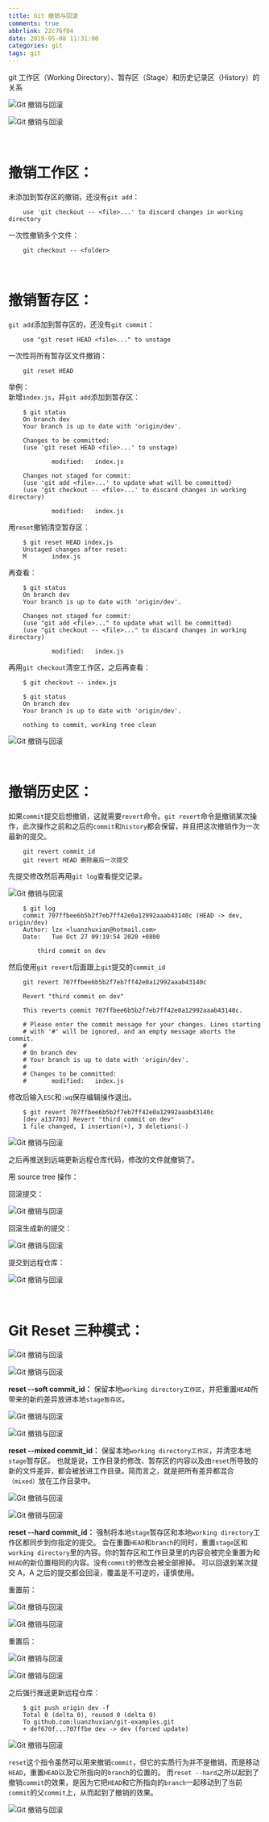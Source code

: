 ```yaml
---
title: Git 撤销与回滚
comments: true
abbrlink: 22c76f84
date: 2019-05-08 11:31:00
categories: git
tags: git
---
```



git 工作区（Working Directory）、暂存区（Stage）和历史记录区（History）的关系

![Git 撤销与回滚](http://cdn.luanzhuxian.com/blog/git-reset-revert/1.jpg)  

![Git 撤销与回滚](http://cdn.luanzhuxian.com/blog/git-reset-revert/2.png)  

<br>

# 撤销工作区：

未添加到暂存区的撤销，还没有`git add`：
````
    use 'git checkout -- <file>...' to discard changes in working directory
````

一次性撤销多个文件：
````
    git checkout -- <folder>
````

<br>

# 撤销暂存区：

`git add`添加到暂存区的，还没有`git commit`： 
````
    use "git reset HEAD <file>..." to unstage
````

一次性将所有暂存区文件撤销：
````
    git reset HEAD
````

举例：  
新增`index.js`，并`git add`添加到暂存区：
```
    $ git status
    On branch dev
    Your branch is up to date with 'origin/dev'.

    Changes to be committed:
    (use 'git reset HEAD <file>...' to unstage)

            modified:   index.js

    Changes not staged for commit:
    (use 'git add <file>...' to update what will be committed)
    (use 'git checkout -- <file>...' to discard changes in working directory)

            modified:   index.js
```

用`reset`撤销清空暂存区：
```
    $ git reset HEAD index.js
    Unstaged changes after reset:
    M       index.js
```

再查看：
```
    $ git status
    On branch dev
    Your branch is up to date with 'origin/dev'.

    Changes not staged for commit:
    (use "git add <file>..." to update what will be committed)
    (use "git checkout -- <file>..." to discard changes in working directory)

            modified:   index.js
```

再用`git checkout`清空工作区，之后再查看：
```
    $ git checkout -- index.js

    $ git status
    On branch dev
    Your branch is up to date with 'origin/dev'.

    nothing to commit, working tree clean
```

![Git 撤销与回滚](http://cdn.luanzhuxian.com/blog/git-reset-revert/3.png)  

<br>

# 撤销历史区：

如果`commit`提交后想撤销，这就需要`revert`命令。`git revert`命令是撤销某次操作，此次操作之前和之后的`commit`和`history`都会保留，并且把这次撤销作为一次最新的提交。
```
    git revert commit_id
    git revert HEAD 删除最后一次提交
```

先提交修改然后再用`git log`查看提交记录。

![Git 撤销与回滚](http://cdn.luanzhuxian.com/blog/git-reset-revert/4.png)  

```
    $ git log
    commit 707ffbee6b5b2f7eb7ff42e0a12992aaab43140c (HEAD -> dev, origin/dev)
    Author: lzx <luanzhuxian@hotmail.com>
    Date:   Tue Oct 27 09:19:54 2020 +0800

        third commit on dev
```

然后使用`git revert`后面跟上`git`提交的`commit_id`
```
    git revert 707ffbee6b5b2f7eb7ff42e0a12992aaab43140c

    Revert "third commit on dev"

    This reverts commit 707ffbee6b5b2f7eb7ff42e0a12992aaab43140c.

    # Please enter the commit message for your changes. Lines starting
    # with '#' will be ignored, and an empty message aborts the commit.
    #
    # On branch dev
    # Your branch is up to date with 'origin/dev'.
    #
    # Changes to be committed:
    #       modified:   index.js
```
修改后输入`ESC`和`:wq`保存编辑操作退出。
```
    $ git revert 707ffbee6b5b2f7eb7ff42e0a12992aaab43140c
    [dev a137703] Revert "third commit on dev"
    1 file changed, 1 insertion(+), 3 deletions(-)
```

![Git 撤销与回滚](http://cdn.luanzhuxian.com/blog/git-reset-revert/5.png)  

之后再推送到远端更新远程仓库代码，修改的文件就撤销了。  

用 source tree 操作：

回滚提交：

![Git 撤销与回滚](http://cdn.luanzhuxian.com/blog/git-reset-revert/6.png)  

回滚生成新的提交：

![Git 撤销与回滚](http://cdn.luanzhuxian.com/blog/git-reset-revert/7.png)  

提交到远程仓库：

![Git 撤销与回滚](http://cdn.luanzhuxian.com/blog/git-reset-revert/8.png)  

<br>

# Git Reset 三种模式：

![Git 撤销与回滚](http://cdn.luanzhuxian.com/blog/git-reset-revert/9.png)  

![Git 撤销与回滚](http://cdn.luanzhuxian.com/blog/git-reset-revert/10.png)  

**reset --soft commit_id：**
保留本地`working directory工作区`，并把重置`HEAD`所带来的新的差异放进本地`stage暂存区`。

![Git 撤销与回滚](http://cdn.luanzhuxian.com/blog/git-reset-revert/11.png)  

![Git 撤销与回滚](http://cdn.luanzhuxian.com/blog/git-reset-revert/12.png)  

**reset --mixed commit_id：**
保留本地`working directory工作区`，并清空本地`stage`暂存区。
也就是说，工作目录的修改、暂存区的内容以及由`reset`所导致的新的文件差异，都会被放进工作目录。简而言之，就是把所有差异都混合`（mixed）`放在工作目录中。

![Git 撤销与回滚](http://cdn.luanzhuxian.com/blog/git-reset-revert/13.png)  

![Git 撤销与回滚](http://cdn.luanzhuxian.com/blog/git-reset-revert/14.png)  

**reset --hard  commit_id：**
强制将本地`stage`暂存区和本地`working directory`工作区都同步到你指定的提交。
会在重置`HEAD`和`branch`的同时，重置`stage`区和`working directory`里的内容。你的暂存区和工作目录里的内容会被完全重置为和`HEAD`的新位置相同的内容。没有`commit`的修改会被全部擦掉。
可以回退到某次提交 A，A 之后的提交都会回滚，覆盖是不可逆的，谨慎使用。

重置前：

![Git 撤销与回滚](http://cdn.luanzhuxian.com/blog/git-reset-revert/15.png)  

![Git 撤销与回滚](http://cdn.luanzhuxian.com/blog/git-reset-revert/16.png)  

重置后：

![Git 撤销与回滚](http://cdn.luanzhuxian.com/blog/git-reset-revert/17.png)  

![Git 撤销与回滚](http://cdn.luanzhuxian.com/blog/git-reset-revert/18.png)  

之后强行推送更新远程仓库：
```
    $ git push origin dev -f
    Total 0 (delta 0), reused 0 (delta 0)
    To github.com:luanzhuxian/git-examples.git
    + def670f...707ffbe dev -> dev (forced update)
```

![Git 撤销与回滚](http://cdn.luanzhuxian.com/blog/git-reset-revert/19.png)  

`reset`这个指令虽然可以用来撤销`commit`，但它的实质行为并不是撤销，而是移动`HEAD`，重置`HEAD`以及它所指向的`branch`的位置的。
而`reset --hard`之所以起到了撤销`commit`的效果，是因为它把`HEAD`和它所指向的`branch`一起移动到了当前`commit`的父`commit`上，从而起到了撤销的效果。  

![Git 撤销与回滚](http://cdn.luanzhuxian.com/blog/git-reset-revert/20.webp)  
